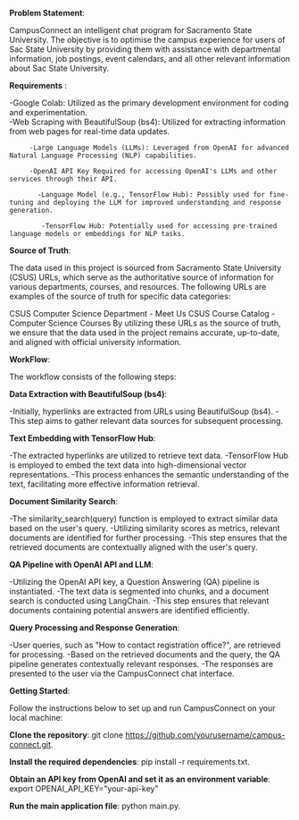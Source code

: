 **Problem Statement**: 

CampusConnect an intelligent chat program for Sacramento State University. The objective is to optimise the campus experience for users of Sac State University by providing them with assistance with departmental information, job postings, event calendars, and all other relevant information about Sac State University.

**Requirements** :

-Google Colab: Utilized as the primary development environment for coding and experimentation.                                                                                           
                                                                    -Web Scraping with BeautifulSoup (bs4): Utilized for extracting information from web pages for real-time data updates.
                                                                                                                                                                                         
         -Large Language Models (LLMs): Leveraged from OpenAI for advanced Natural Language Processing (NLP) capabilities.
                                                                                                                                                                                         
         -OpenAI API Key Required for accessing OpenAI's LLMs and other services through their API.
                                                                                                                                                                                         
           -Language Model (e.g., TensorFlow Hub): Possibly used for fine-tuning and deploying the LLM for improved understanding and response generation.
                                                                                                                                                                                         
            -TensorFlow Hub: Potentially used for accessing pre-trained language models or embeddings for NLP tasks.

**Source of Truth**:

The data used in this project is sourced from Sacramento State University (CSUS) URLs, which serve as the authoritative source of information for various departments, courses, and resources. The following URLs are examples of the source of truth for specific data categories:

CSUS Computer Science Department - Meet Us
CSUS Course Catalog - Computer Science Courses
By utilizing these URLs as the source of truth, we ensure that the data used in the project remains accurate, up-to-date, and aligned with official university information.



**WorkFlow**:

The workflow consists of the following steps:

****Data Extraction with BeautifulSoup (bs4)****:

-Initially, hyperlinks are extracted from URLs using BeautifulSoup (bs4).
-This step aims to gather relevant data sources for subsequent processing.

****Text Embedding with TensorFlow Hub****:

-The extracted hyperlinks are utilized to retrieve text data.
-TensorFlow Hub is employed to embed the text data into high-dimensional vector representations.
-This process enhances the semantic understanding of the text, facilitating more effective information retrieval.

****Document Similarity Search****:

-The similarity_search(query) function is employed to extract similar data based on the user's query.
-Utilizing similarity scores as metrics, relevant documents are identified for further processing.
-This step ensures that the retrieved documents are contextually aligned with the user's query.

****QA Pipeline with OpenAI API and LLM****:

-Utilizing the OpenAI API key, a Question Answering (QA) pipeline is instantiated.
-The text data is segmented into chunks, and a document search is conducted using LangChain.
-This step ensures that relevant documents containing potential answers are identified efficiently.

****Query Processing and Response Generation****:

-User queries, such as "How to contact registration office?", are retrieved for processing.
-Based on the retrieved documents and the query, the QA pipeline generates contextually relevant responses.
-The responses are presented to the user via the CampusConnect chat interface.

**Getting Started**:

Follow the instructions below to set up and run CampusConnect on your local machine:

****Clone the repository****: git clone https://github.com/yourusername/campus-connect.git.

****Install the required dependencies****: pip install -r requirements.txt.

****Obtain an API key from OpenAI and set it as an environment variable****: export OPENAI_API_KEY="your-api-key"

****Run the main application file****: python main.py.







